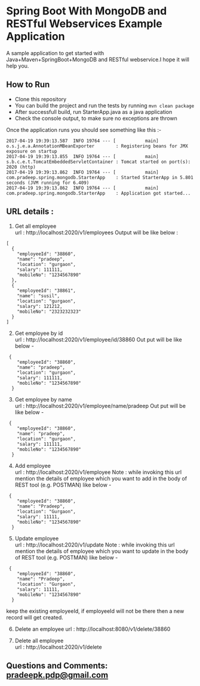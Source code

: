 # Spring Boot With MongoDB and RESTful Webservices Example Application

A sample application to get started with Java+Maven+SpringBoot+MongoDB and RESTful webservice.I hope it will help you.

## How to Run

* Clone this repository 
* You can build the project and run the tests by running ```mvn clean package```
* After successfull build, run StarterApp.java as a java application
* Check the console output, to make sure no exceptions are thrown

Once the application runs you should see something like this :-

```
2017-04-19 19:39:13.587  INFO 19764 --- [           main] o.s.j.e.a.AnnotationMBeanExporter        : Registering beans for JMX exposure on startup
2017-04-19 19:39:13.855  INFO 19764 --- [           main] s.b.c.e.t.TomcatEmbeddedServletContainer : Tomcat started on port(s): 2020 (http)
2017-04-19 19:39:13.862  INFO 19764 --- [           main] com.pradeep.spring.mongodb.StarterApp    : Started StarterApp in 5.801 seconds (JVM running for 6.409)
2017-04-19 19:39:13.862  INFO 19764 --- [           main] com.pradeep.spring.mongodb.StarterApp    : Application got started...
```

## URL details : 

1.	Get all employee  
 url :  http://localhost:2020/v1/employees
Output will be like below : 
````
[
  {
    "employeeId": "38860",
    "name": "pradeep",
    "location": "gurgaon",
    "salary": 111111,
    "mobileNo": "1234567890"
  },
  {
    "employeeId": "38861",
    "name": "susil",
    "location": "gurgaon",
    "salary": 121212,
    "mobileNo": "2323232323"
  }
]
````

2.	Get employee by id  
url :  http://localhost:2020/v1/employee/id/38860
Out put will be like below - 
```
 {
    "employeeId": "38860",
    "name": "pradeep",
    "location": "gurgaon",
    "salary": 111111,
    "mobileNo": "1234567890"
  }
```
3.	Get employee by name  
url :  http://localhost:2020/v1/employee/name/pradeep
Out put will be like below - 
```
 {
    "employeeId": "38860",
    "name": "pradeep",
    "location": "gurgaon",
    "salary": 111111,
    "mobileNo": "1234567890"
  }
```


4.	Add employee  
url : http://localhost:2020/v1/employee
Note : while invoking this url mention the details of employee which you want to add in the body of REST tool (e.g. POSTMAN) like below - 
```
 {
    "employeeId": "38860",
    "name": "Pradeep",
    "location": "Gurgaon",
    "salary": 11111,
    "mobileNo": "1234567890"
  }
```

5.	Update employee  
url :  http://localhost:2020/v1/update
Note : while invoking this url mention the details of employee which you want to update in the body of REST tool (e.g. POSTMAN) like below - 
```
 {
    "employeeId": "38860",
    "name": "Pradeep",
    "location": "Gurgaon",
    "salary": 11111,
    "mobileNo": "1234567890"
  }
```
keep the existing employeeId, if employeeId will not be there then a new record will get created.

6. Delete an employee
url :  http://localhost:8080/v1/delete/38860

7.	Delete all employee  
url : http://localhost:2020/v1/delete

## Questions and Comments: pradeepk.pdp@gmail.com
